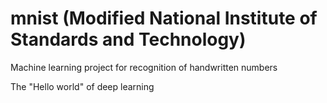 # mnist (Modified National Institute of Standards and Technology)
Machine learning project for recognition of handwritten numbers

The "Hello world" of deep learning